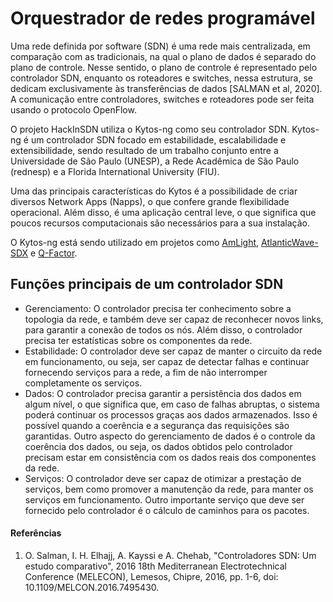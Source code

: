 # Orquestrador de redes programável

Uma rede definida por software (SDN) é uma rede mais centralizada, em comparação com as tradicionais, na qual o plano de dados é separado do plano de controle. Nesse sentido, o plano de controle é representado pelo controlador SDN, enquanto os roteadores e switches, nessa estrutura, se dedicam exclusivamente às transferências de dados [SALMAN et al, 2020]. A comunicação entre controladores, switches e roteadores pode ser feita usando o protocolo OpenFlow.

O projeto HackInSDN utiliza o Kytos-ng como seu controlador SDN. Kytos-ng é um controlador SDN focado em estabilidade, escalabilidade e extensibilidade, sendo resultado de um trabalho conjunto entre a Universidade de São Paulo (UNESP), a Rede Acadêmica de São Paulo (rednesp) e a Florida International University (FIU).

Uma das principais características do Kytos é a possibilidade de criar diversos Network Apps (Napps), o que confere grande flexibilidade operacional. Além disso, é uma aplicação central leve, o que significa que poucos recursos computacionais são necessários para a sua instalação.

O Kytos-ng está sendo utilizado em projetos como [AmLight](https://www.amlight.net/), [AtlanticWave-SDX](https://www.atlanticwave-sdx.net/) e [Q-Factor](https://www.q-factor.io/).

## Funções principais de um controlador SDN

- Gerenciamento: O controlador precisa ter conhecimento sobre a topologia da rede, e também deve ser capaz de reconhecer novos links, para garantir a conexão de todos os nós. Além disso, o controlador precisa ter estatísticas sobre os componentes da rede.
- Estabilidade: O controlador deve ser capaz de manter o circuito da rede em funcionamento, ou seja, ser capaz de detectar falhas e continuar fornecendo serviços para a rede, a fim de não interromper completamente os serviços.
- Dados: O controlador precisa garantir a persistência dos dados em algum nível, o que significa que, em caso de falhas abruptas, o sistema poderá continuar os processos graças aos dados armazenados. Isso é possível quando a coerência e a segurança das requisições são garantidas. Outro aspecto do gerenciamento de dados é o controle da coerência dos dados, ou seja, os dados obtidos pelo controlador precisam estar em consistência com os dados reais dos componentes da rede.
- Serviços: O controlador deve ser capaz de otimizar a prestação de serviços, bem como promover a manutenção da rede, para manter os serviços em funcionamento. Outro importante serviço que deve ser fornecido pelo controlador é o cálculo de caminhos para os pacotes.

#### Referências

1. O. Salman, I. H. Elhajj, A. Kayssi e A. Chehab, "Controladores SDN: Um estudo comparativo", 2016 18th Mediterranean Electrotechnical Conference (MELECON), Lemesos, Chipre, 2016, pp. 1-6, doi: 10.1109/MELCON.2016.7495430.
